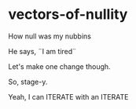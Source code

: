 # vectors-of-nullity
How null was my nubbins

He says, ¨I am tired¨

Let's make one change though.

So, stage-y.

Yeah, I can ITERATE with an ITERATE
